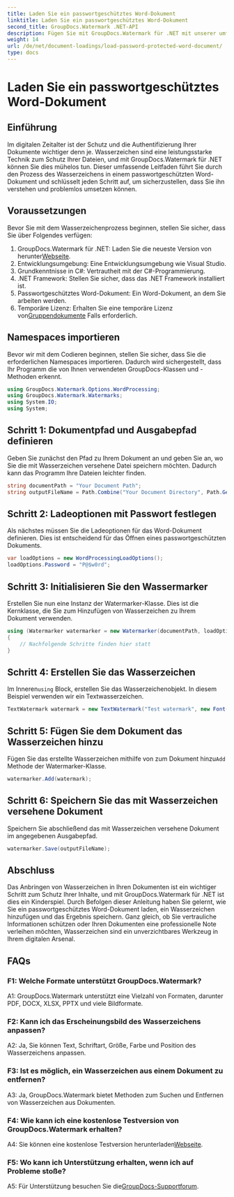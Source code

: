 ```yaml
---
title: Laden Sie ein passwortgeschütztes Word-Dokument
linktitle: Laden Sie ein passwortgeschütztes Word-Dokument
second_title: GroupDocs.Watermark .NET-API
description: Fügen Sie mit GroupDocs.Watermark für .NET mit unserer umfassenden Schritt-für-Schritt-Anleitung mühelos Wasserzeichen zu passwortgeschützten Word-Dokumenten hinzu.
weight: 14
url: /de/net/document-loadings/load-password-protected-word-document/
type: docs
---
```

# Laden Sie ein passwortgeschütztes Word-Dokument

## Einführung
Im digitalen Zeitalter ist der Schutz und die Authentifizierung Ihrer Dokumente wichtiger denn je. Wasserzeichen sind eine leistungsstarke Technik zum Schutz Ihrer Dateien, und mit GroupDocs.Watermark für .NET können Sie dies mühelos tun. Dieser umfassende Leitfaden führt Sie durch den Prozess des Wasserzeichens in einem passwortgeschützten Word-Dokument und schlüsselt jeden Schritt auf, um sicherzustellen, dass Sie ihn verstehen und problemlos umsetzen können.
## Voraussetzungen
Bevor Sie mit dem Wasserzeichenprozess beginnen, stellen Sie sicher, dass Sie über Folgendes verfügen:
1.  GroupDocs.Watermark für .NET: Laden Sie die neueste Version von herunter[Webseite](https://releases.groupdocs.com/Watermark/net/).
2. Entwicklungsumgebung: Eine Entwicklungsumgebung wie Visual Studio.
3. Grundkenntnisse in C#: Vertrautheit mit der C#-Programmierung.
4. .NET Framework: Stellen Sie sicher, dass das .NET Framework installiert ist.
5. Passwortgeschütztes Word-Dokument: Ein Word-Dokument, an dem Sie arbeiten werden.
6.  Temporäre Lizenz: Erhalten Sie eine temporäre Lizenz von[Gruppendokumente](https://purchase.groupdocs.com/temporary-license/) Falls erforderlich.
## Namespaces importieren
Bevor wir mit dem Codieren beginnen, stellen Sie sicher, dass Sie die erforderlichen Namespaces importieren. Dadurch wird sichergestellt, dass Ihr Programm die von Ihnen verwendeten GroupDocs-Klassen und -Methoden erkennt.
```csharp
using GroupDocs.Watermark.Options.WordProcessing;
using GroupDocs.Watermark.Watermarks;
using System.IO;
using System;
```
## Schritt 1: Dokumentpfad und Ausgabepfad definieren
Geben Sie zunächst den Pfad zu Ihrem Dokument an und geben Sie an, wo Sie die mit Wasserzeichen versehene Datei speichern möchten. Dadurch kann das Programm Ihre Dateien leichter finden.
```csharp
string documentPath = "Your Document Path";
string outputFileName = Path.Combine("Your Document Directory", Path.GetFileName(documentPath));
```
## Schritt 2: Ladeoptionen mit Passwort festlegen
Als nächstes müssen Sie die Ladeoptionen für das Word-Dokument definieren. Dies ist entscheidend für das Öffnen eines passwortgeschützten Dokuments.
```csharp
var loadOptions = new WordProcessingLoadOptions();
loadOptions.Password = "P@$w0rd";
```
## Schritt 3: Initialisieren Sie den Wassermarker
Erstellen Sie nun eine Instanz der Watermarker-Klasse. Dies ist die Kernklasse, die Sie zum Hinzufügen von Wasserzeichen zu Ihrem Dokument verwenden.
```csharp
using (Watermarker watermarker = new Watermarker(documentPath, loadOptions))
{
    // Nachfolgende Schritte finden hier statt
}
```
## Schritt 4: Erstellen Sie das Wasserzeichen
 Im Inneren`using` Block, erstellen Sie das Wasserzeichenobjekt. In diesem Beispiel verwenden wir ein Textwasserzeichen.
```csharp
TextWatermark watermark = new TextWatermark("Test watermark", new Font("Arial", 12));
```
## Schritt 5: Fügen Sie dem Dokument das Wasserzeichen hinzu
Fügen Sie das erstellte Wasserzeichen mithilfe von zum Dokument hinzu`Add` Methode der Watermarker-Klasse.
```csharp
watermarker.Add(watermark);
```
## Schritt 6: Speichern Sie das mit Wasserzeichen versehene Dokument
Speichern Sie abschließend das mit Wasserzeichen versehene Dokument im angegebenen Ausgabepfad.
```csharp
watermarker.Save(outputFileName);
```
## Abschluss
Das Anbringen von Wasserzeichen in Ihren Dokumenten ist ein wichtiger Schritt zum Schutz Ihrer Inhalte, und mit GroupDocs.Watermark für .NET ist dies ein Kinderspiel. Durch Befolgen dieser Anleitung haben Sie gelernt, wie Sie ein passwortgeschütztes Word-Dokument laden, ein Wasserzeichen hinzufügen und das Ergebnis speichern. Ganz gleich, ob Sie vertrauliche Informationen schützen oder Ihren Dokumenten eine professionelle Note verleihen möchten, Wasserzeichen sind ein unverzichtbares Werkzeug in Ihrem digitalen Arsenal.
## FAQs
### F1: Welche Formate unterstützt GroupDocs.Watermark?
A1: GroupDocs.Watermark unterstützt eine Vielzahl von Formaten, darunter PDF, DOCX, XLSX, PPTX und viele Bildformate.
### F2: Kann ich das Erscheinungsbild des Wasserzeichens anpassen?
A2: Ja, Sie können Text, Schriftart, Größe, Farbe und Position des Wasserzeichens anpassen.
### F3: Ist es möglich, ein Wasserzeichen aus einem Dokument zu entfernen?
A3: Ja, GroupDocs.Watermark bietet Methoden zum Suchen und Entfernen von Wasserzeichen aus Dokumenten.
### F4: Wie kann ich eine kostenlose Testversion von GroupDocs.Watermark erhalten?
 A4: Sie können eine kostenlose Testversion herunterladen[Webseite](https://releases.groupdocs.com/).
### F5: Wo kann ich Unterstützung erhalten, wenn ich auf Probleme stoße?
 A5: Für Unterstützung besuchen Sie die[GroupDocs-Supportforum](https://forum.groupdocs.com/c/watermark/19).